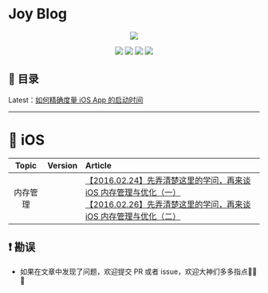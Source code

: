 # Joy Blog
<p align='center'>
<img src='http://ww3.sinaimg.cn/large/0060lm7Tly1fmmi1xqkhvj30sg0iy76o.jpg
'>
</p>
<p align='center'>
<a href="https://weibo.com/5419850564/profile?rightmod=1&wvr=6&mod=personinfo"><img src="https://img.shields.io/badge/weibo-@Joy-f974ce.svg?style=flat&colorA=f4292e"></a>
<a href="http://www.jianshu.com/u/9c51a213b02e"><img src="https://img.shields.io/badge/简书-@Joy-b561fe.svg?style=flat&colorA=ed6f59"></a>
<a href="https://juejin.im/user/5656f11760b28da566412f03"><img src="https://img.shields.io/badge/掘金-@Joy_xx-fd6f32.svg?style=flat&colorA=1970fe"></a>
<img src="https://img.shields.io/badge/PR-welcome%20!-brightgreen.svg?colorA=a0cd34">
</p>

## 📖 目录

Latest：[如何精确度量 iOS App 的启动时间](http://www.jianshu.com/p/c14987eee107) 

---------------------------

# 📱 iOS

| Topic | Version | Article |
|:-------:|:-------:|:------|
|内存管理|| [【2016.02.24】先弄清楚这里的学问，再来谈 iOS 内存管理与优化（一）](http://www.jianshu.com/p/deab6550553a)<br>[【2016.02.26】先弄清楚这里的学问，再来谈 iOS 内存管理与优化（二）](http://www.jianshu.com/p/f95b9bfda4a0)|

## ❗️ 勘误

+ 如果在文章中发现了问题，欢迎提交 PR 或者 issue，欢迎大神们多多指点🙏🙏🙏